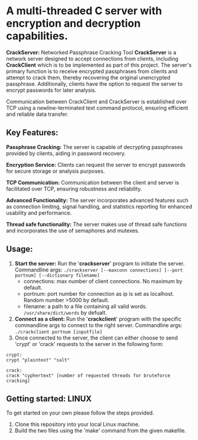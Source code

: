 # A multi-threaded C server with encryption and decryption capabilities.

**CrackServer:** Networked Passphrase Cracking Tool
**CrackServer** is a network server designed to accept connections from clients, including **CrackClient** which is to be implemented as part of this project. The server's primary function is to receive encrypted passphrases from clients and attempt to crack them, thereby recovering the original unencrypted passphrase. Additionally, clients have the option to request the server to encrypt passwords for later analysis.

Communication between CrackClient and CrackServer is established over TCP using a newline-terminated text command protocol, ensuring efficient and reliable data transfer.

## Key Features:  
**Passphrase Cracking:** The server is capable of decrypting passphrases provided by clients, aiding in password recovery.  
  
**Encryption Service:** Clients can request the server to encrypt passwords for secure storage or analysis purposes.  
  
**TCP Communication:** Communication between the client and server is facilitated over TCP, ensuring robustness and reliability.  
  
**Advanced Functionality:** The server incorporates advanced features such as connection limiting, signal handling, and statistics reporting for enhanced usability and performance.

**Thread safe functionality:** The server makes use of thread safe functions and incorporates the use of semaphores and mutexes.

## Usage:
1. **Start the server:** Run the '**crackserver**' program to initiate the server.  
   Commandline args: `./crackserver [--maxconn connections] [--port portnum] [--dictionary filename]`
     - connections: max number of client connections. No maximum by default.
     - portnum: port number for connection as ip is set as localhost. Random number >5000 by default.
     - filename: a path to a file containing all valid words. `/usr/share/dict/words` by defualt.
3. **Connect as a client:** Run the '**crackclient**' program with the specific commandline args to connect to the right server.
   Commandline args: `./crackclient portnum [inputfile]`
4. Once connected to the server, the client can either choose to send 'crypt' or 'crack' requests to the server in the following form:  
```
crypt:
crypt "plaintext" "salt"  

crack:
crack "cyphertext" [number of requested threads for bruteforce cracking]
```

## Getting started: LINUX
To get started on your own please follow the steps provided.
1. Clone this repository into your local Linux machine.
2. Build the two files using the 'make' command from the given makefile.
